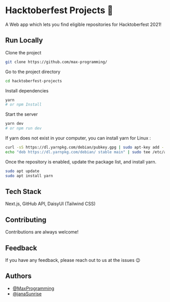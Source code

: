 
# Hacktoberfest Projects 🎉

A Web app which lets you find eligible repositories for Hacktoberfest 2021! 


## Run Locally

Clone the project

```bash
git clone https://github.com/max-programming/
```

Go to the project directory

```bash
cd hacktoberfest-projects
```

Install dependencies

```bash
yarn
# or npm Install
```

Start the server

```bash
yarn dev
# or npm run dev
```

If yarn does not exist in your computer, you can install yarn for Linux :

```bash
curl -sS https://dl.yarnpkg.com/debian/pubkey.gpg | sudo apt-key add -
echo "deb https://dl.yarnpkg.com/debian/ stable main" | sudo tee /etc/apt/sources.list.d/yarn.list
```

Once the repository is enabled, update the package list, and install yarn.
```bash
sudo apt update
sudo apt install yarn
```

## Tech Stack

Next.js, GitHub API, DaisyUI (Tailwind CSS)

## Contributing

Contributions are always welcome!

## Feedback

If you have any feedback, please reach out to us at the issues 😉


## Authors

- [@MaxProgramming](https://www.github.com/max-programming)
- [@janaSunrise](https://www.github.com/janaSunrise)

